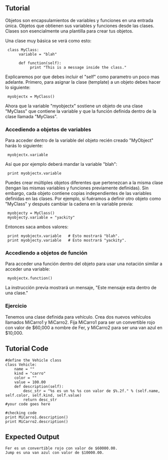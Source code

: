 Tutorial
--------

Objetos son encapsulamientos de variables y funciones en una entrada única. Objetos que obtienen sus variables y funciones desde las clases. Clases son esencialmente una plantilla para crear tus objetos.

Una clase muy básica se verá como esto:

     class MyClass:
          variable = "blah"

          def function(self):
               print "This is a message inside the class."

Explicaremos por que debes incluir el "self" como parametro un poco mas adelante.  Primero, para asignar la clase (template) a un objeto debes hacer lo siguiente:

     myobjectx = MyClass()

Ahora que la variable "myobjectx" sostiene un objeto de una clase "MyClass" que contiene la variable y que la función definida dentro de la clase llamada "MyClass".

### Accediendo a objetos de variables

Para acceder dentro de la variable del objeto recién creado "MyObject" harás lo siguiente:

     myobjectx.variable

Así que por ejemplo deberá mandar la variable "blah":

     print myobjectx.variable

Puedes crear múltiples objetos diferentes que pertenezcan a la misma clase (tengan las mismas variables y funciones previamente definidas). Sin embargo, cada objeto contiene copias independientes de las variables definidas en las clases. Por ejemplo, si fuéramos a definir otro objeto como "MyClass" y después cambiar la cadena en la variable previa:

     myobjecty = MyClass()
     myobjecty.variable = "yackity"

Entonces saca ambos valores:
     
     print myobjectx.variable   # Esto mostrará "blah".
     print myobjecty.variable   # Esto mostrará "yackity".

### Accediendo a objetos de función

Para acceder una función dentro del objeto para usar una notación similar a acceder una variable:

     myobjectx.function()

La instrucción previa mostrará un mensaje, "Este mensaje esta dentro de una clase."



### Ejercicio

Tenemos una clase definida para vehículo. Crea dos nuevos vehículos llamados MiCarro1 y MiCarro2. Fija MiCarro1 para ser un convertible rojo con valor de $60,000 a nombre de Fer, y MiCarro2 para ser una van azul en $10,000.

Tutorial Code
-------------

	#define the Vehicle class
	class Vehicle:
	    name = ""
	    kind = "carro"
	    color = ""
	    value = 100.00 
	    def description(self):
	        desc_str = "%s es un %s %s con valor de $%.2f." % (self.name, self.color, self.kind, self.value)
	        return desc_str
	#your code goes here	
	
	#checking code
	print MiCarro1.description()
	print MiCarro2.description()

Expected Output
---------------

	Fer es un convertible rojo con valor de $60000.00.
	Jump es una van azul con valor de $10000.00.